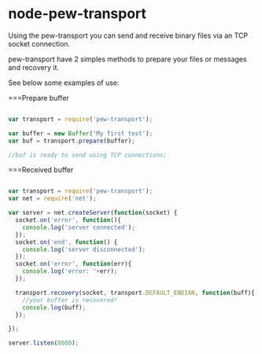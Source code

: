 node-pew-transport
==================

Using the pew-transport you can send and receive binary files via an TCP socket connection.

pew-transport have 2 simples methods to prepare your files or messages and recovery it.

See below some examples of use:

===Prepare buffer

```javascript

var transport = require('pew-transport');

var buffer = new Buffer('My first test');
var buf = transport.prepare(buffer);

//buf is ready to send using TCP connections;

```

===Received buffer

```javascript

var transport = require('pew-transport');
var net = require('net');

var server = net.createServer(function(socket) {
  socket.on('error', function(){
    console.log('server connected');
  });
  socket.on('end', function() {
    console.log('server disconnected');
  });
  socket.on('error', function(err){
    console.log('error: '+err);
  });

  transport.recovery(socket, transport.DEFAULT_ENDIAN, function(buff){
    //your buffer is recovered!
    console.log(buff);
  });

});

server.listen(8080);

```
